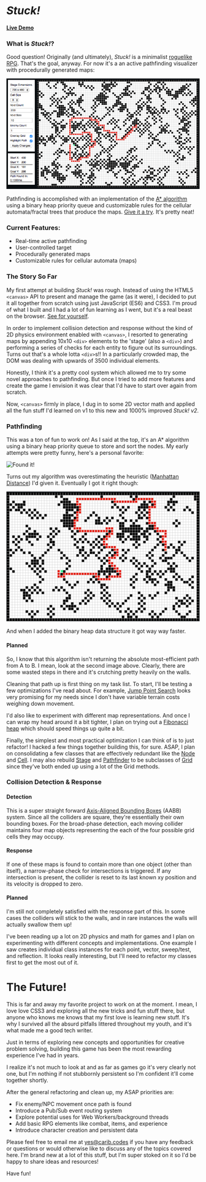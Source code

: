 # **_Stuck!_**
**[Live Demo](https://carib.codes/stuck)**

### What is _Stuck!_?

Good question! Originally (and ultimately), _Stuck!_ is a minimalist [roguelike RPG](https://en.wikipedia.org/wiki/Roguelike).
That's the goal, anyway. For now it's a an active pathfinding visualizer with procedurally generated maps:

![_Stuck!_ Pathfinding Visualizer](/assets_readme/stuck_readme_still.png)

Pathfinding is accomplished with an implementation of the [A* algorithm](https://en.wikipedia.org/wiki/A*_search_algorithm) using a binary heap priority queue and customizable rules for the cellular automata/fractal trees that produce the maps. [Give it a try](https://carib.codes/stuck). It's pretty neat!

### Current Features:

* Real-time active pathfinding
* User-controlled target
* Procedurally generated maps
* Customizable rules for cellular automata (maps)

### The Story So Far

My first attempt at building _Stuck!_ was rough. Instead of using the HTML5 `<canvas>` API to present and manage the game (as it were), I decided to put it all together from scratch using just JavaScript (ES6) and CSS3. I'm proud of what I built and I had a lot of fun learning as I went, but it's a real beast on the browser. [See for yourself](https://carib.codes/stuck_v1/).

In order to implement collision detection and response without the kind of 2D physics environment enabled with `<canvas>`, I resorted to generating maps by appending 10x10 `<div>` elements to the 'stage' (also a `<div>`) and performing a series of checks for each entity to figure out its surroundings. Turns out that's a whole lotta `<div>`s!! In a particularly crowded map, the DOM was dealing with upwards of 3500 individual elements.

Honestly, I think it's a pretty cool system which allowed me to try some novel approaches to pathfinding. But once I tried to add more features and create the game I envision it was clear that I'd have to start over again from scratch.

Now, `<canvas>` firmly in place, I dug in to some 2D vector math and applied all the fun stuff I'd learned on v1 to this new and 1000% improved _Stuck! v2_.


### Pathfinding

This was a ton of fun to work on! As I said at the top, it's an A* algorithm using a binary heap priority queue to store and sort the nodes. My early attempts were pretty funny, here's a personal favorite:

![Found it!](/assets_readme/v2_early_pathfinding-53.png)

Turns out my algorithm was overestimating the heuristic ([Manhattan Distance](https://en.wikipedia.org/wiki/Taxicab_geometry)) I'd given it. Eventually I got it right though:

![Much better](/assets_readme/v2_good_pathfinding.png)

And when I added the binary heap data structure it got way way faster.

#### Planned
So, I know that this algorithm isn't returning the absolute most-efficient path from A to B. I mean, look at the second image above. Clearly, there are some wasted steps in there and it's crutching pretty heavily on the walls.

Cleaning that path up is first thing on my task list. To start, I'll be testing a few optimizations I've read about. For example, [Jump Point Search](https://en.wikipedia.org/wiki/Jump_point_search) looks very promising for my needs since I don't have variable terrain costs weighing down movement.

I'd also like to experiment with different map representations. And once I can wrap my head around it a bit tighter, I plan on trying out a [Fibonacci heap](https://en.wikipedia.org/wiki/Fibonacci_heap) which should speed things up quite a bit.

Finally, the simplest and most practical optimization I can think of is to just refactor! I hacked a few things together building this, for sure. ASAP, I plan on consolidating a few classes that are effectively redundant like the [Node](https://github.com/carib/stuck/blob/master/site/js/entities/map_grid/heap.js) and  [Cell](https://github.com/carib/stuck/blob/master/site/js/entities/map_grid/cell.js). I may also rebuild [Stage](https://github.com/carib/stuck/blob/master/site/js/entities/stage.js) and [Pathfinder](https://github.com/carib/stuck/blob/master/site/js/entities/map_grid/pathfinder.js) to be subclasses of [Grid](https://github.com/carib/stuck/blob/master/site/js/entities/map_grid/grid.js) since they've both ended up using a lot of the Grid methods.

### Collision Detection & Response

#### Detection
This is a super straight forward [Axis-Aligned Bounding Boxes](https://en.wikipedia.org/wiki/Bounding_volume) (AABB) system. Since all the colliders are square, they're essentially their own bounding boxes. For the broad-phase detection, each moving collider maintains four map objects representing the each of the four possible grid cells they may occupy.

#### Response
If one of these maps is found to contain more than one object (other than itself), a narrow-phase check for intersections is triggered. If any intersection is present, the collider is reset to its last known xy position and its velocity is dropped to zero.

#### Planned
I'm still not completely satisfied with the response part of this. In some cases the colliders will stick to the walls, and in rare instances the walls will actually swallow them up!

I've been reading up a lot on 2D physics and math for games and I plan on experimenting with different concepts and implementations. One example I saw creates individual class instances for each point, vector, sweep/test, and reflection. It looks really interesting, but I'll need to refactor my classes first to get the most out of it.

# The Future!
This is far and away my favorite project to work on at the moment. I mean, I love love CSS3 and exploring all the new tricks and fun stuff there, but anyone who knows me knows that my first love is learning new stuff. It's why I survived all the absurd pitfalls littered throughout my youth, and it's what made me a good tech writer.

Just in terms of exploring new concepts and opportunities for creative problem solving, building this game has been the most rewarding experience I've had in years.

I realize it's not much to look at and as far as games go it's very clearly not one, but I'm nothing if not stubbornly persistent so I'm confident it'll come together shortly.

After the general refactoring and clean up, my ASAP priorities are:

* Fix enemy/NPC movement once path is found
* Introduce a Pub/Sub event routing system
* Explore potential uses for Web Workers/background threads
* Add basic RPG elements like combat, items, and experience
* Introduce character creation and persistent data

Please feel free to email me at <yes@carib.codes> if you have any feedback or questions or would otherwise like to discuss any of the topics covered here. I'm brand new at a lot of this stuff, but I'm super stoked on it so I'd be happy to share ideas and resources!

Have fun!
